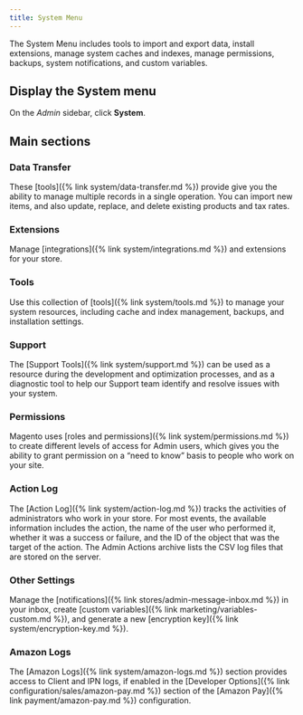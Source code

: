 ```yaml
---
title: System Menu
---
```


The System Menu includes tools to import and export data, install extensions, manage system caches and indexes, manage permissions, backups, system notifications, and custom variables.

## Display the System menu

On the _Admin_ sidebar, click **System**.

## Main sections

### Data Transfer

These [tools]({% link system/data-transfer.md %}) provide give you the ability to manage multiple records in a single operation. You can import new items, and also update, replace, and delete existing products and tax rates.

### Extensions

Manage [integrations]({% link system/integrations.md %}) and extensions for your store.

### Tools

Use this collection of [tools]({% link system/tools.md %}) to manage your system resources, including cache and index management, backups, and installation settings.

### <span class="heading-edition-ee">Support</span>

The [Support Tools]({% link system/support.md %}) can be used as a resource during the development and optimization processes, and as a diagnostic tool to help our Support team identify and resolve issues with your system.

### Permissions

Magento uses [roles and permissions]({% link system/permissions.md %}) to create different levels of access for Admin users, which gives you the ability to grant permission on a “need to know” basis to people who work on your site.

### <span class="heading-edition-ee">Action Log</span>

The [Action Log]({% link system/action-log.md %}) tracks the activities of administrators who work in your store. For most events, the available information includes the action, the name of the user who performed it, whether it was a success or failure, and the ID of the object that was the target of the action. The Admin Actions archive lists the CSV log files that are stored on the server.

### Other Settings

Manage the [notifications]({% link stores/admin-message-inbox.md %}) in your inbox, create [custom variables]({% link marketing/variables-custom.md %}), and generate a new [encryption key]({% link system/encryption-key.md %}).

### Amazon Logs

The [Amazon Logs]({% link system/amazon-logs.md %}) section provides access to Client and IPN logs, if enabled in the [Developer Options]({% link configuration/sales/amazon-pay.md %}) section of the [Amazon Pay]({% link payment/amazon-pay.md %}) configuration.
